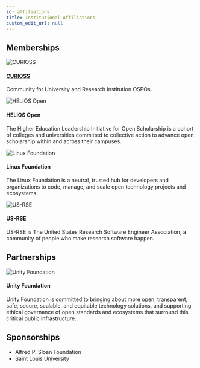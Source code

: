 ```yaml
---
id: affiliations
title: Institutional Affiliations
custom_edit_url: null
---
```


## Memberships

<div className="affiliations-grid">

  <div className="affiliation-card">
    <div className="logo-container">
            <img src="/img/curioss.svg" alt="CURIOSS" />
    </div>
    <a href="https://curioss.org/" target="_blank" rel="noopener noreferrer">
        <h4>CURIOSS</h4>
    </a>
    <p>Community for University and Research Institution OSPOs.</p>
  </div>

  <div className="affiliation-card">
    <div className="logo-container">
        <img src="/img/helios_open.png" alt="HELIOS Open" />
    </div>
    <h4>HELIOS Open</h4>
    <p>The Higher Education Leadership Initiative for Open Scholarship is a cohort of colleges and universities committed to collective action to advance open scholarship within and across their campuses.</p>
  </div>

  <div className="affiliation-card">
    <div className="logo-container">
        <img src="/img/lf-stacked-color.png" alt="Linux Foundation" />
    </div>
    <h4>Linux Foundation</h4>
    <p>The Linux Foundation is a neutral, trusted hub for developers and organizations to code, manage, and scale open technology projects and ecosystems.</p>
  </div>

  <div className="affiliation-card">
    <div className="logo-container">
        <img src="/img/us-rse_logo_transparent.png" alt="US-RSE" />
    </div>
    <h4>US-RSE</h4>
    <p>US-RSE is The United States Research Software Engineer Association, a community of people who make research software happen.</p>
  </div>

</div>

## Partnerships

<div className="affiliations-grid">

  <div className="affiliation-card">
    <div className="logo-container">
        <img src="/img/unity-foundation-logo.svg" alt="Unity Foundation" />
    </div>
    <h4>Unity Foundation</h4>
    <p>Unity Foundation is committed to bringing about more open, transparent, safe, secure, scalable, and equitable technology solutions, and supporting ethical governance of open standards and ecosystems that surround this critical public infrastructure.</p>
  </div>

</div>

## Sponsorships

<ul>
  <li>Alfred P. Sloan Foundation</li>
  <li>Saint Louis University</li>
</ul>
